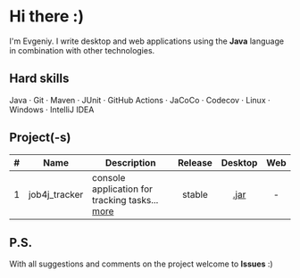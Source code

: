 # Hi there :)

I'm Evgeniy. I write desktop and web applications using the **Java** language in combination with other technologies.

## Hard skills

Java &middot; Git &middot; Maven &middot; JUnit &middot; GitHub Actions &middot; JaCoCo &middot; Codecov &middot; Linux &middot; Windows &middot; IntelliJ IDEA

## Project(-s)

| # | Name | Description | Release | Desktop | Web |
|:-:| :--: | ----------- | :-----: | :-----: | :-: |
| 1 | job4j_tracker | console application for tracking tasks... [more](https://github.com/jeikhan/job4j_tracker) | stable | [.jar](https://github.com/jeikhan/job4j_tracker/releases) | - |

## P.S.

With all suggestions and comments on the project welcome to **Issues** :)





<!-- Technical information

&middot; JavaScript &middot; HTML &middot; CSS

Example badge with logo:
![](https://img.shields.io/badge/-Git-F05032?style=flat&logo=git&logoColor=white) 

`Windows` &bull;

-->
